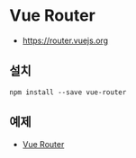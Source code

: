 # Vue Router
* https://router.vuejs.org

## 설치

```
npm install --save vue-router
```

## 예제
* [Vue Router]('/md/vue/examples/vuerouter.html')
